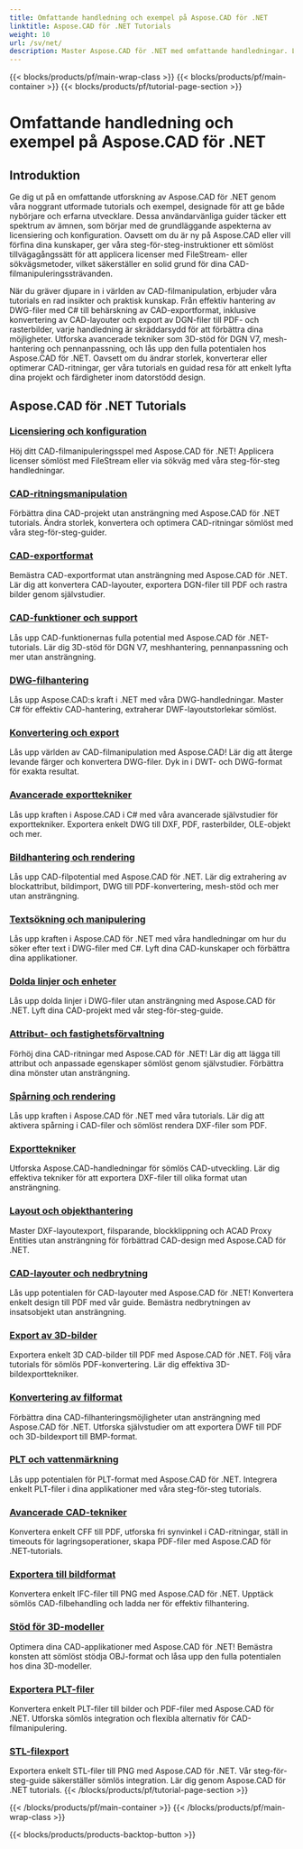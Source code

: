 ```yaml
---
title: Omfattande handledning och exempel på Aspose.CAD för .NET
linktitle: Aspose.CAD för .NET Tutorials
weight: 10
url: /sv/net/
description: Master Aspose.CAD för .NET med omfattande handledningar. Lyft dina CAD-kunskaper från licensiering till avancerade exporttekniker. Lås upp dolda funktioner utan ansträngning.
---
```


{{< blocks/products/pf/main-wrap-class >}}
{{< blocks/products/pf/main-container >}}
{{< blocks/products/pf/tutorial-page-section >}}

# Omfattande handledning och exempel på Aspose.CAD för .NET


## Introduktion

Ge dig ut på en omfattande utforskning av Aspose.CAD för .NET genom våra noggrant utformade tutorials och exempel, designade för att ge både nybörjare och erfarna utvecklare. Dessa användarvänliga guider täcker ett spektrum av ämnen, som börjar med de grundläggande aspekterna av licensiering och konfiguration. Oavsett om du är ny på Aspose.CAD eller vill förfina dina kunskaper, ger våra steg-för-steg-instruktioner ett sömlöst tillvägagångssätt för att applicera licenser med FileStream- eller sökvägsmetoder, vilket säkerställer en solid grund för dina CAD-filmanipuleringssträvanden.

När du gräver djupare in i världen av CAD-filmanipulation, erbjuder våra tutorials en rad insikter och praktisk kunskap. Från effektiv hantering av DWG-filer med C# till behärskning av CAD-exportformat, inklusive konvertering av CAD-layouter och export av DGN-filer till PDF- och rasterbilder, varje handledning är skräddarsydd för att förbättra dina möjligheter. Utforska avancerade tekniker som 3D-stöd för DGN V7, mesh-hantering och pennanpassning, och lås upp den fulla potentialen hos Aspose.CAD för .NET. Oavsett om du ändrar storlek, konverterar eller optimerar CAD-ritningar, ger våra tutorials en guidad resa för att enkelt lyfta dina projekt och färdigheter inom datorstödd design.

## Aspose.CAD för .NET Tutorials
### [Licensiering och konfiguration](./licensing-and-configuration/)
Höj ditt CAD-filmanipuleringsspel med Aspose.CAD för .NET! Applicera licenser sömlöst med FileStream eller via sökväg med våra steg-för-steg handledningar. 
### [CAD-ritningsmanipulation](./cad-drawing-manipulation/)
Förbättra dina CAD-projekt utan ansträngning med Aspose.CAD för .NET tutorials. Ändra storlek, konvertera och optimera CAD-ritningar sömlöst med våra steg-för-steg-guider.
### [CAD-exportformat](./cad-export-formats/)
Bemästra CAD-exportformat utan ansträngning med Aspose.CAD för .NET. Lär dig att konvertera CAD-layouter, exportera DGN-filer till PDF och rastra bilder genom självstudier.
### [CAD-funktioner och support](./cad-features-and-support/)
Lås upp CAD-funktionernas fulla potential med Aspose.CAD för .NET-tutorials. Lär dig 3D-stöd för DGN V7, meshhantering, pennanpassning och mer utan ansträngning.
### [DWG-filhantering](./dwg-file-manipulation/)
Lås upp Aspose.CAD:s kraft i .NET med våra DWG-handledningar. Master C# för effektiv CAD-hantering, extraherar DWF-layoutstorlekar sömlöst.
### [Konvertering och export](./conversion-and-export/)
Lås upp världen av CAD-filmanipulation med Aspose.CAD! Lär dig att återge levande färger och konvertera DWG-filer. Dyk in i DWT- och DWG-format för exakta resultat.
### [Avancerade exporttekniker](./advanced-export-techniques/)
Lås upp kraften i Aspose.CAD i C# med våra avancerade självstudier för exporttekniker. Exportera enkelt DWG till DXF, PDF, rasterbilder, OLE-objekt och mer.
### [Bildhantering och rendering](./image-manipulation-and-rendering/)
Lås upp CAD-filpotential med Aspose.CAD för .NET. Lär dig extrahering av blockattribut, bildimport, DWG till PDF-konvertering, mesh-stöd och mer utan ansträngning.
### [Textsökning och manipulering](./text-search-and-manipulation/)
Lås upp kraften i Aspose.CAD för .NET med våra handledningar om hur du söker efter text i DWG-filer med C#. Lyft dina CAD-kunskaper och förbättra dina applikationer.
### [Dolda linjer och enheter](./hidden-lines-and-entities/)
Lås upp dolda linjer i DWG-filer utan ansträngning med Aspose.CAD för .NET. Lyft dina CAD-projekt med vår steg-för-steg-guide.
### [Attribut- och fastighetsförvaltning](./attribute-and-property-management/)
Förhöj dina CAD-ritningar med Aspose.CAD för .NET! Lär dig att lägga till attribut och anpassade egenskaper sömlöst genom självstudier. Förbättra dina mönster utan ansträngning.
### [Spårning och rendering](./tracking-and-rendering/)
Lås upp kraften i Aspose.CAD för .NET med våra tutorials. Lär dig att aktivera spårning i CAD-filer och sömlöst rendera DXF-filer som PDF.
### [Exporttekniker](./export-techniques/)
Utforska Aspose.CAD-handledningar för sömlös CAD-utveckling. Lär dig effektiva tekniker för att exportera DXF-filer till olika format utan ansträngning.
### [Layout och objekthantering](./layout-and-object-handling/)
Master DXF-layoutexport, filsparande, blockklippning och ACAD Proxy Entities utan ansträngning för förbättrad CAD-design med Aspose.CAD för .NET.
### [CAD-layouter och nedbrytning](./cad-layouts-and-decomposition/)
Lås upp potentialen för CAD-layouter med Aspose.CAD för .NET! Konvertera enkelt design till PDF med vår guide. Bemästra nedbrytningen av insatsobjekt utan ansträngning.
### [Export av 3D-bilder](./3d-image-export/)
Exportera enkelt 3D CAD-bilder till PDF med Aspose.CAD för .NET. Följ våra tutorials för sömlös PDF-konvertering. Lär dig effektiva 3D-bildexporttekniker.
### [Konvertering av filformat](./file-format-conversion/)
Förbättra dina CAD-filhanteringsmöjligheter utan ansträngning med Aspose.CAD för .NET. Utforska självstudier om att exportera DWF till PDF och 3D-bildexport till BMP-format.
### [PLT och vattenmärkning](./plt-and-watermarking/)
Lås upp potentialen för PLT-format med Aspose.CAD för .NET. Integrera enkelt PLT-filer i dina applikationer med våra steg-för-steg tutorials.
### [Avancerade CAD-tekniker](./advanced-cad-techniques/)
Konvertera enkelt CFF till PDF, utforska fri synvinkel i CAD-ritningar, ställ in timeouts för lagringsoperationer, skapa PDF-filer med Aspose.CAD för .NET-tutorials.
### [Exportera till bildformat](./exporting-to-image-formats/)
Konvertera enkelt IFC-filer till PNG med Aspose.CAD för .NET. Upptäck sömlös CAD-filbehandling och ladda ner för effektiv filhantering.
### [Stöd för 3D-modeller](./3d-model-support/)
Optimera dina CAD-applikationer med Aspose.CAD för .NET! Bemästra konsten att sömlöst stödja OBJ-format och låsa upp den fulla potentialen hos dina 3D-modeller.
### [Exportera PLT-filer](./exporting-plt-files/)
Konvertera enkelt PLT-filer till bilder och PDF-filer med Aspose.CAD för .NET. Utforska sömlös integration och flexibla alternativ för CAD-filmanipulering.
### [STL-filexport](./stl-file-export/)
Exportera enkelt STL-filer till PNG med Aspose.CAD för .NET. Vår steg-för-steg-guide säkerställer sömlös integration. Lär dig genom Aspose.CAD för .NET tutorials.
{{< /blocks/products/pf/tutorial-page-section >}}

{{< /blocks/products/pf/main-container >}}
{{< /blocks/products/pf/main-wrap-class >}}

{{< blocks/products/products-backtop-button >}}
